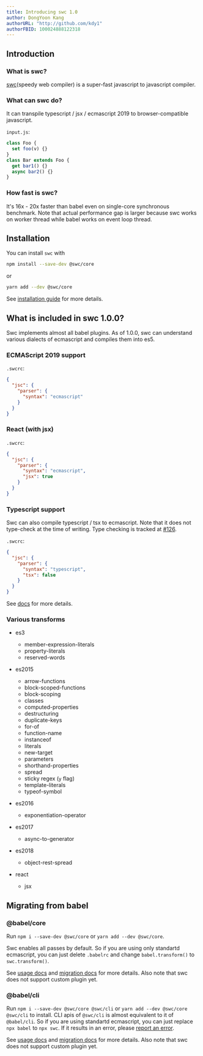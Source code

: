 ```yaml
---
title: Introducing swc 1.0
author: DongYoon Kang
authorURL: "http://github.com/kdy1"
authorFBID: 100024888122318
---
```


## Introduction

### What is swc?

[swc](https://github.com/swc-project/swc)(speedy web compiler) is a super-fast javascript to javascript compiler.

### What can swc do?

It can transpile typescript / jsx / ecmascript 2019 to browser-compatible javascript.

`input.js`:

```js
class Foo {
  set foo(v) {}
}
class Bar extends Foo {
  get bar1() {}
  async bar2() {}
}
```

### How fast is swc?

It's 16x - 20x faster than babel even on single-core synchronous benchmark. Note that actual performance gap is larger because swc works on worker thread while babel works on event loop thread.

## Installation

You can install `swc` with

```sh
npm install --save-dev @swc/core
```

or

```sh
yarn add --dev @swc/core
```

See [installation guide](/docs) for more details.

## What is included in swc 1.0.0?

Swc implements almost all babel plugins. As of 1.0.0, swc can understand various dialects of ecmascript and compiles them into es5.

### ECMAScript 2019 support

`.swcrc`:

```json
{
  "jsc": {
    "parser": {
      "syntax": "ecmascript"
    }
  }
}
```

### React (with jsx)

`.swcrc`:

```json
{
  "jsc": {
    "parser": {
      "syntax": "ecmascript",
      "jsx": true
    }
  }
}
```

### Typescript support

Swc can also compile typescript / tsx to ecmascript. Note that it does not type-check at the time of writing. Type checking is tracked at [#126](https://github.com/swc-project/swc/issues/126).

`.swcrc`:

```json
{
  "jsc": {
    "parser": {
      "syntax": "typescript",
      "tsx": false
    }
  }
}
```

See [docs](/docs/configuring-swc) for more details.

### Various transforms

- es3

  - member-expression-literals
  - property-literals
  - reserved-words

- es2015

  - arrow-functions
  - block-scoped-functions
  - block-scoping
  - classes
  - computed-properties
  - destructuring
  - duplicate-keys
  - for-of
  - function-name
  - instanceof
  - literals
  - new-target
  - parameters
  - shorthand-properties
  - spread
  - sticky regex (`y` flag)
  - template-literals
  - typeof-symbol

- es2016

  - exponentiation-operator

- es2017

  - async-to-generator

- es2018

  - object-rest-spread

- react
  - jsx

## Migrating from babel

### @babel/core

Run `npm i --save-dev @swc/core` or `yarn add --dev @swc/core`.

Swc enables all passes by default. So if you are using only standartd ecmascript, you can just delete `.babelrc` and change `babel.transform()` to `swc.transform()`.

See [usage docs](/docs/usage-core) and [migration docs](/docs/migrating-from-babel-core) for more details.
Also note that swc does not support custom plugin yet.

### @babel/cli

Run `npm i --save-dev @swc/core @swc/cli` or `yarn add --dev @swc/core @swc/cli` to install. CLI apis of `@swc/cli` is almost equivalent to it of `@babel/cli`. So if you are using standartd ecmascript, you can just replace `npx babel` to `npx swc`. If it results in an error, please [report an error][issues].

See [usage docs](/docs/usage-swc-cli) and [migration docs](/docs/migrating-from-babel-cli) for more details. Also note that swc does not support custom plugin yet.

[issues]: https://github.com/swc-project/swc/issues
